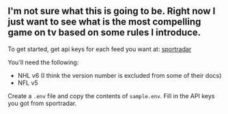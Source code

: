 ## I'm not sure what this is going to be. Right now I just want to see what is the most compelling game on tv based on some rules I introduce.

To get started, get api keys for each feed you want at: [sportradar](https://developer.sportradar.com/)

You'll need the following:
- NHL v6 (I think the version number is excluded from some of their docs)
- NFL v5

Create a `.env` file and copy the contents of `sample.env`. Fill in the API keys you got from sportradar.